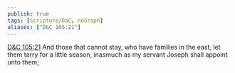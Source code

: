 ```yaml
---
publish: true
tags: [Scripture/DaC, noGraph]
aliases: ["D&C 105:21"]
---
```

[D&C 105:21](https://churchofjesuschrist.org/study/scriptures/dc-testament/dc/105?lang=eng&id=p21#p21) And those that cannot stay, who have families in the east, let them tarry for a little season, inasmuch as my servant Joseph shall appoint unto them;
